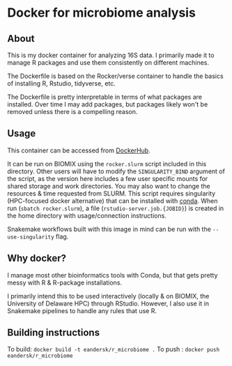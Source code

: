 # Docker for microbiome analysis

## About
This is my docker container for analyzing 16S data. I primarily made it to manage R packages and use them consistently on different machines.

The Dockerfile is based on the Rocker/verse container to handle the basics of installing R, Rstudio, tidyverse, etc. 

The Dockerfile is pretty interpretable in terms of what packages are installed. Over time I may add packages, but packages likely won't be removed unless there is a compelling reason.

## Usage
This container can be accessed from [DockerHub](https://hub.docker.com/r/eandersk/r_microbiome).

It can be run on BIOMIX using the `rocker.slurm` script included in this directory. Other users will have to modify the `SINGULARITY_BIND` argument of the script, as the version here includes a few user specific mounts for shared storage and work directories. You may also want to change the resources & time requested from SLURM. This script requires singularity (HPC-focused docker alternative) that can be installed with [conda](https://anaconda.org/conda-forge/singularity). When run (`sbatch rocker.slurm`), a file (`rstudio-server.job.{JOBID}`) is created in the home directory with usage/connection instructions.

Snakemake workflows built with this image in mind can be run with the `--use-singularity` flag.

## Why docker?
I manage most other bioinformatics tools with Conda, but that gets pretty messy with R & R-package installations.

I primarily intend this to be used interactively (locally & on BIOMIX, the University of Delaware HPC) through RStudio. However, I also use it in Snakemake pipelines to handle any rules that use R.

## Building instructions
To build: `docker build -t eandersk/r_microbiome .`
To push : `docker push eandersk/r_microbiome`